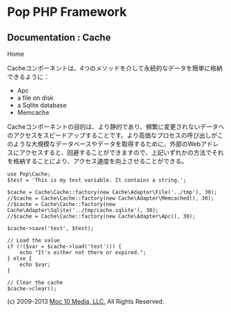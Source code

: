 Pop PHP Framework
=================

Documentation : Cache
---------------------

Home

Cacheコンポーネントは、4つのメソッドを介して永続的なデータを簡単に格納できるように：

-   Apc
-   a file on disk
-   a Sqlite database
-   Memcache

Cacheコンポーネントの目的は、より静的であり、頻繁に変更されないデータへのアクセスをスピードアップすることです。より高価なプロセスの呼び出しがこのような大規模なデータベースやデータを取得するために、外部のWebアドレスにアクセスすると、回避することができますので、上記いずれかの方法でそれを格納することにより、アクセス速度を向上させることができる。

    use Pop\Cache;
    $test = 'This is my test variable. It contains a string.';

    $cache = Cache\Cache::factory(new Cache\Adapter\File('../tmp'), 30);
    //$cache = Cache\Cache::factory(new Cache\Adapter\Memcached(), 30);
    //$cache = Cache\Cache::factory(new Cache\Adapter\Sqlite('../tmp/cache.sqlite'), 30);
    //$cache = Cache\Cache::factory(new Cache\Adapter\Apc(), 30);

    $cache->save('test', $test);

    // Load the value
    if (!($var = $cache->load('test'))) {
        echo "It's either not there or expired.";
    } else {
        echo $var;
    }

    // Clear the cache
    $cache->clear();

\(c) 2009-2013 [Moc 10 Media, LLC.](http://www.moc10media.com) All
Rights Reserved.
